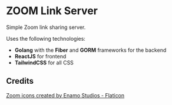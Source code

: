 # ZOOM Link Server

Simple Zoom link sharing server.

Uses the following technologies:

- **Golang** with the **Fiber** and **GORM** frameworks for the backend
- **ReactJS** for frontend
- **TailwindCSS** for all CSS

## Credits

<a href="https://www.flaticon.com/free-icons/zoom" title="zoom icons">Zoom icons created by Enamo Studios - Flaticon</a>
